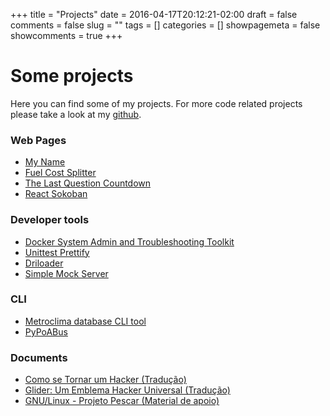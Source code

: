 +++ 
title = "Projects"
date = 2016-04-17T20:12:21-02:00
draft = false 
comments = false 
slug = "" 
tags = []
categories = []
showpagemeta = false
showcomments = true
+++

# Some projects 
Here you can find some of my projects. For more code related projects please take a look at my [github](https://github.com/jonathadv).

### Web Pages
- [My Name](https://jonatha.daguerre.com.br/my-name/)
- [Fuel Cost Splitter](https://fcs.sigterm.com.br/)
- [The Last Question Countdown](https://tlq.daguerre.com.br/)
- [React Sokoban](https://jonatha.daguerre.com.br/react-sokoban/#/)

### Developer tools
- [Docker System Admin and Troubleshooting Toolkit](https://hub.docker.com/r/jonathadv/admin-toolkit/)
- [Unittest Prettify](https://github.com/jonathadv/unittest-prettify)
- [Driloader](https://github.com/lucasmello/Driloader)
- [Simple Mock Server](https://github.com/jonathadv/simple-mock-server)

### CLI
- [Metroclima database CLI tool](https://github.com/jonathadv/metroclima-cli)
- [PyPoABus](https://github.com/jonathadv/py-poa-bus)

### Documents
- [Como se Tornar um Hacker (Tradução)](https://jonatha.daguerre.com.br/hacker-howto/)
- [Glider: Um Emblema Hacker Universal (Tradução)](https://jonatha.daguerre.com.br/hacker-emblem/)
- [GNU/Linux - Projeto Pescar (Material de apoio)](https://pescar.daguerre.com.br/)

